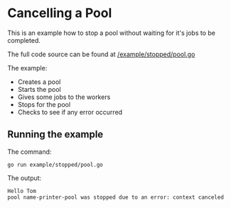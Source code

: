# Cancelling a Pool

This is an example how to stop a pool without waiting for it's jobs to be completed.

The full code source can be found at [/example/stopped/pool.go](/example/stopped/pool.go)

The example:
- Creates a pool
- Starts the pool
- Gives some jobs to the workers
- Stops for the pool
- Checks to see if any error occurred

## Running the example

The command:
```
go run example/stopped/pool.go
```

The output:
```
Hello Tom
pool name-printer-pool was stopped due to an error: context canceled
```
